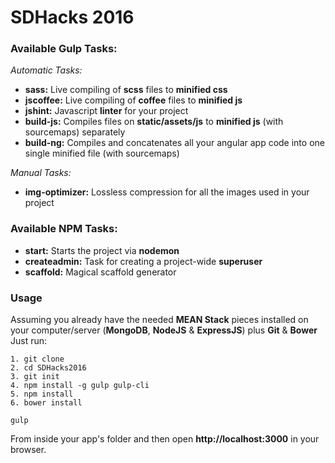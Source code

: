 # SDHacks 2016

### Available Gulp Tasks:

*Automatic Tasks:*

- **sass:** Live compiling of **scss** files to **minified css**
- **jscoffee:** Live compiling of **coffee** files to **minified js**
- **jshint:** Javascript **linter** for your project
- **build-js:** Compiles files on **static/assets/js** to **minified js** (with sourcemaps) separately
- **build-ng:** Compiles and concatenates all your angular app code into one single minified file (with sourcemaps)

*Manual Tasks:*

- **img-optimizer:** Lossless compression for all the images used in your project

### Available NPM Tasks:

- **start:** Starts the project via **nodemon**
- **createadmin:** Task for creating a project-wide **superuser**
- **scaffold:** Magical scaffold generator

### Usage

Assuming you already have the needed **MEAN Stack** pieces installed on your computer/server (**MongoDB**, **NodeJS** & **ExpressJS**) plus **Git** & **Bower** Just run:

    1. git clone
    2. cd SDHacks2016
    3. git init
    4. npm install -g gulp gulp-cli
    5. npm install
    6. bower install

    gulp

From inside your app's folder and then open **http://localhost:3000** in your browser.